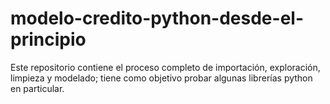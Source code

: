 # modelo-credito-python-desde-el-principio
Este repositorio contiene el proceso completo de importación, exploración, limpieza y modelado; tiene como objetivo probar algunas librerías python en particular.
